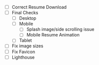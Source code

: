 - [ ] Correct Resume Download
- [ ] Final Checks
  - [ ] Desktop
  - [ ] Mobile
    - [ ] Splash image/side scrolling issue
    - [ ] Mobile Resume Animation
  - [ ] Tablet
- [ ] Fix image sizes
- [ ] Fix Favicon
- [ ] Lighthouse